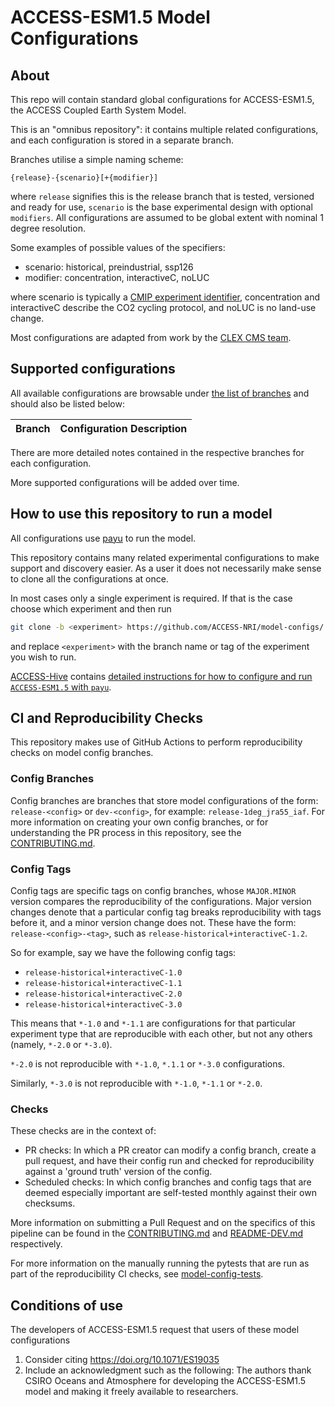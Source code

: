 # ACCESS-ESM1.5 Model Configurations

## About

This repo will contain standard global configurations for ACCESS-ESM1.5, the ACCESS Coupled Earth System Model.

This is an "omnibus repository": it contains multiple related configurations, and each
configuration is stored in a separate branch.

Branches utilise a simple naming scheme:

`{release}-{scenario}[+{modifier}]`

where `release` signifies this is the release branch that is tested, versioned and ready for use, `scenario` is the base experimental design with optional `modifiers`. All configurations are assumed to be global extent with nominal 1 degree resolution.

Some examples of possible values of the specifiers:

* scenario: historical, preindustrial, ssp126
* modifier: concentration, interactiveC, noLUC

where scenario is typically a [CMIP experiment identifier](https://wcrp-cmip.github.io/CMIP6_CVs/docs/CMIP6_experiment_id.html), concentration and interactiveC describe the CO2 cycling protocol, and noLUC is no land-use change.

Most configurations are adapted from work by the [CLEX CMS team](https://github.com/coecms/access-esm).

## Supported configurations

All available configurations are browsable under [the list of branches](https://github.com/ACCESS-NRI/access-esm1.5-configs/branches) and should also be listed below:

| Branch | Configuration Description |
| ------ | ------------------------- |

There are more detailed notes contained in the respective branches for each configuration.

More supported configurations will be added over time.

## How to use this repository to run a model

All configurations use [payu](https://github.com/payu-org/payu) to run the model.

This repository contains many related experimental configurations to make support
and discovery easier. As a user it does not necessarily make sense to clone all the
configurations at once.

In most cases only a single experiment is required. If that is the case choose which experiment and then run

```sh
git clone -b <experiment> https://github.com/ACCESS-NRI/model-configs/ <experiment>
```

and replace `<experiment>` with the branch name or tag of the experiment you wish to run.

[ACCESS-Hive](https://access-hive.org.au/) contains [detailed instructions for how to configure and run `ACCESS-ESM1.5` with `payu`](https://access-hive.org.au/models/run-a-model).

## CI and Reproducibility Checks

This repository makes use of GitHub Actions to perform reproducibility checks on model config branches.

### Config Branches

Config branches are branches that store model configurations of the form: `release-<config>` or `dev-<config>`, for example: `release-1deg_jra55_iaf`. For more information on creating your own config branches, or for understanding the PR process in this repository, see the [CONTRIBUTING.md](CONTRIBUTING.md).

### Config Tags

Config tags are specific tags on config branches, whose `MAJOR.MINOR` version compares the reproducibility of the configurations. Major version changes denote that a particular config tag breaks reproducibility with tags before it, and a minor version change does not. These have the form: `release-<config>-<tag>`, such as `release-historical+interactiveC-1.2`.

So for example, say we have the following config tags:

* `release-historical+interactiveC-1.0`
* `release-historical+interactiveC-1.1`
* `release-historical+interactiveC-2.0`
* `release-historical+interactiveC-3.0`

This means that `*-1.0` and `*-1.1` are configurations for that particular experiment type that are reproducible with each other, but not any others (namely, `*-2.0` or `*-3.0`).

`*-2.0` is not reproducible with `*-1.0`, `*.1.1` or `*-3.0` configurations.

Similarly, `*-3.0` is not reproducible with `*-1.0`, `*-1.1` or `*-2.0`.

### Checks

These checks are in the context of:

* PR checks: In which a PR creator can modify a config branch, create a pull request, and have their config run and checked for reproducibility against a 'ground truth' version of the config.
* Scheduled checks: In which config branches and config tags that are deemed especially important are self-tested monthly against their own checksums.

More information on submitting a Pull Request and on the specifics of this pipeline can be found in the [CONTRIBUTING.md](./.github/CONTRIBUTING.md) and [README-DEV.md](./README-DEV.md) respectively.

For more information on the manually running the pytests that are run as part of the reproducibility CI checks, see
[model-config-tests](https://github.com/ACCESS-NRI/model-config-tests/).

## Conditions of use

The developers of ACCESS-ESM1.5 request that users of these model configurations

1. Consider citing https://doi.org/10.1071/ES19035
2. Include an acknowledgment such as the following: The authors thank CSIRO Oceans and Atmosphere for developing the ACCESS-ESM1.5 model and making it freely available to researchers.
